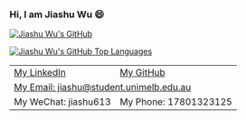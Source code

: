 ### Hi, I am Jiashu Wu 😄

[![Jiashu Wu's GitHub](https://github-readme-stats.vercel.app/api?username=JiashuWu&show_icons=true&count_private=true&hide=issues,contribs&theme=vue)](https://github.com/JiashuWu/)

[![Jiashu Wu's GitHub Top Languages](https://github-readme-stats.vercel.app/api/top-langs/?username=JiashuWu&layout=compact&hide=javascript,html,css,hack)](https://github.com/JiashuWu)

<table>
  <tr>
    <td><a href="https://www.linkedin.com/in/jiashu-wu/">My LinkedIn</a></td>
    <td><a href="https://github.com/jiashuwu">My GitHub</a></td>
  </tr>
  
  <tr>
    <td colspan="2"><a href="mailto:jiashu@student.unimelb.edu.au">My Email: jiashu@student.unimelb.edu.au</a></td>
  </tr>

  <tr>
    <td>My WeChat: jiashu613</td>
    <td>My Phone: 17801323125</td>
  </tr>

<!--
**JiashuWu/JiashuWu** is a ✨ _special_ ✨ repository because its `README.md` (this file) appears on your GitHub profile.

Here are some ideas to get you started:

- 🔭 I’m currently working on ...
- 🌱 I’m currently learning ...
- 👯 I’m looking to collaborate on ...
- 🤔 I’m looking for help with ...
- 💬 Ask me about ...
- 📫 How to reach me: ...
- 😄 Pronouns: ...
- ⚡ Fun fact: ...
-->
